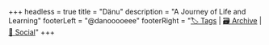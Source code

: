 +++
headless = true
title = "Dänu"
description = "A Journey of Life and Learning"
footerLeft = "@danooooeee"
footerRight = "[🏷️ Tags](/tags/) | [🗃️ Archive](/posts/) | [📣 Social](https://www.lilo.blog)"
+++
